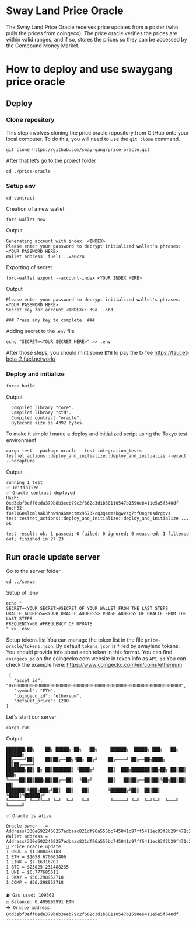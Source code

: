 # Sway Land Price Oracle
The Sway Land Price Oracle receives price updates from a poster (who pulls the prices from coingeco). The price oracle verifies the prices are within valid ranges, and if so, stores the prices so they can be accessed by the Compound Money Market.

# How to deploy and use swaygang price oracle

## Deploy
### Clone repository

This step involves cloning the price oracle repository from GitHub onto your local computer. To do this, you will need to use the `git clone` command.

`git clone https://github.com/sway-gang/price-oracle.git`

After that let’s go to the project folder

`cd ./price-oracle`

### Setup env
```
cd contract
```

Creation of a new wallet
```
forc-wallet new  
```

Output
```
Generating account with index: <INDEX>
Please enter your password to decrypt initialized wallet's phrases: <YOUR PASSWORD HERE>
Wallet address: fuel1...va0c2u
```

Exporting of secret
```
forc-wallet export --account-index <YOUR INDEX HERE>
```
Output
```
Please enter your password to decrypt initialized wallet's phrases: <YOUR PASSWORD HERE>
Secret key for account <INDEX>: 39a...5bd

### Press any key to complete. ###

```

Adding secret to the .`env` file
```
echo "SECRET=<YOUR SECRET HERE>" >> .env 
```

After those steps, you should mint some `ETH` to pay the tx fee
https://faucet-beta-2.fuel.network/

### Deploy and initialize

```
force build
```
Output
```
  Compiled library "core".
  Compiled library "std".
  Compiled contract "oracle".
  Bytecode size is 4392 bytes.
```

To make it simple I made a deploy and initialized script using the Tokyo test environment
```
cargo test --package oracle --test integration_tests -- testnet_actions::deploy_and_initialize::deploy_and_initialize --exact --nocapture 
```

Output
```
running 1 test
✅ Initialize
✅ Oracle contract deployed
Hash:   0xd3ebf0eff0eda379b8b3eeb79c2f662d3d1b60110547b1590e6411e5a5f340df
Bech32: fuel1604lpmlsak3hnw9na6mectmx9573kcq3q4rmzkgwvsg7tf0ngr0sdrgqvs
test testnet_actions::deploy_and_initialize::deploy_and_initialize ... ok

test result: ok. 1 passed; 0 failed; 0 ignored; 0 measured; 1 filtered out; finished in 27.23
```

## Run oracle update server
Go to the server folder
```
cd ../server
```

Setup of .env
```
echo "
SECRET=<YOUR_SECRET>#SECRET OF YOUR WALLET FROM THE LAST STEPS
ORACLE_ADDRESS=<YOUR_ORACLE_ADDRESS> #HASH ADDRESS OF ORACLE FROM THE LAST STEPS
FREQUENCY=60 #FREQUENCY OF UPDATE
" >> .env 
```

Setup tokens list
You can manage the token list in the file `price-oracle/tokens.json`. By default `tokens.json` is filled by swaylend tokens.
You should provide info about each token in this format. 
You can find `coingeco_id` on the coingecko.com website in token info as `API id`
You can check the example here:
https://www.coingecko.com/en/coins/ethereum
```
 {
   "asset_id": "0x0000000000000000000000000000000000000000000000000000000000000000",
   "symbol": "ETH",
   "coingeco_id": "ethereum",
   "default_price": 1200
}
```

Let's start our server
```
cargo run 
```
Output
```
███████╗██╗    ██╗ █████╗ ██╗   ██╗     ██████╗  █████╗ ███╗   ██╗ ██████╗ 
██╔════╝██║    ██║██╔══██╗╚██╗ ██╔╝    ██╔════╝ ██╔══██╗████╗  ██║██╔════╝ 
███████╗██║ █╗ ██║███████║ ╚████╔╝     ██║  ███╗███████║██╔██╗ ██║██║  ███╗
╚════██║██║███╗██║██╔══██║  ╚██╔╝      ██║   ██║██╔══██║██║╚██╗██║██║   ██║
███████║╚███╔███╔╝██║  ██║   ██║       ╚██████╔╝██║  ██║██║ ╚████║╚██████╔╝
╚══════╝ ╚══╝╚══╝ ╚═╝  ╚═╝   ╚═╝        ╚═════╝ ╚═╝  ╚═╝╚═╝  ╚═══╝ ╚═════╝                                                                         

✅ Oracle is alive

Oracle owner   = Address(330e6922460257edbaac821df96a555bc745041c97ff5411ec83f2b29f471c27)
Wallet address = Address(330e6922460257edbaac821df96a555bc745041c97ff5411ec83f2b29f471c27)
🪬 Price oracle update
1 USDC = $1.000435188
1 ETH = $1658.670603406
1 LINK = $7.16316701
1 BTC = $23025.231488235
1 UNI = $6.777685611
1 SWAY = $56.298952718
1 COMP = $56.298952718

⛽️ Gas used: 109362
⚖️ Balance: 0.499999991 ETH
👁 Oracle address: 0xd3ebf0eff0eda379b8b3eeb79c2f662d3d1b60110547b1590e6411e5a5f340df
-----------------------------------
```